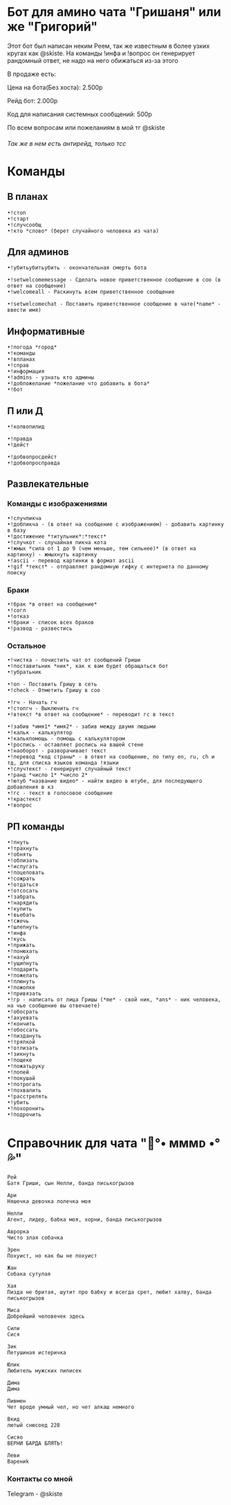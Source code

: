 # Бот для амино чата "Гришаня" или же "Григорий"

Этот бот был написан неким Реем, так же известным в более узких кругах как @skiste.
На команды !инфа и !вопрос он генерирует рандомный ответ, не надо на него обижаться из-за этого

В продаже есть:

Цена на бота(Без хоста): 2.500р

Рейд бот: 2.000p

Код для написания системных сообщений: 500p

По всем вопросам или пожеланиям в мой тг @skiste

###### Так же в нем есть антирейд, только тсс
# Команды

## В планах
```
•!стоп
•!старт
•!случсообщ
•!кто *слово* (берет случайного человека из чата)
```

## Для админов
```
•!убитьубитьубить - окончательная смерть бота
⠀
•!setwelcomemessage - Сделать новое приветственное сообщение в соо (в ответ на сообщение)
•!welcomeall - Раскинуть всем приветственное сообщение
⠀
•!setwelcomechat - Поставить приветственное сообщение в чате(*name* - ввести имя)
```

## Информативные
```
•!погода *город*
•!команды
•!впланах
•!справ
•!информация
•!admins - узнать кто админы
•!добпожелание *пожелание что добавить в бота*
•!бот
```

## П или Д
```
•!колвопилид
⠀
•!правда
•!дейст
⠀
•!добвопросдейст
•!добвопросправда
```

## Развлекательные
### Команды с изображениями
```
•!случпикча
•!добпикча - (в ответ на сообщение с изображением) - добавить картинку в базу
•!достижение *титульник*:*текст*
•!случкот - случайная пикча кота
•!жмых *сила от 1 до 9 (чем меньше, тем сильнее)* (в ответ на картинку) - жмыхнуть картинку
•!ascii - перевод картинки в формат ascii
•!gif *текст* - отправляет рандомную гифку с интернета по данному поиску
```
### Браки
```
•!брак *в ответ на сообщение*
•!согл
•!отказ
•!браки - список всех браков
•!развод - развестись
```
### Остальное
```
•!чистка - почистить чат от сообщений Гриши
•!поставитьник *ник*, как к вам будет обращаться бот
•!убратьник

•!on - Поставить Гришу в сеть
•!check - Отметить Гришу в соо

•!гч - Начать гч
•!стопгч - Выключить гч
•!втекст *в ответ на сообщение* - переводит гс в текст

•!забив *имя1* *имя2* - забив между двумя людьми
•!кальк - калькулятор
•!калькпомощь - помощь с калькулятором
•!роспись - оставляет роспись на вашей стене
•!наоборот - разворачивает текст
•!перевод *код страны* - в ответ на сообщение, по типу en, ru, ch и тд, для списка языков команда !языки
•!случтекст - генерирует случайный текст
•!ранд *число 1* *число 2*
•!ютуб *название видео* - найти видео в ютубе, для последующего добавления в кз
•!гс - текст в голосовое сообщение
•!крастекст
•!вопрос
```
## РП команды
```
•!пнуть
•!трахнуть
•!обнять
•!облизать
•!испугать
•!поцеловать
•!сожрать
•!отдаться
•!отсосать
•!забрать
•!нарядить
•!купить
•!вьебать
•!сжечь
•!шлепнуть
•!инфа
•!кусь
•!прижать
•!понюхать
•!нахуй
•!ущипнуть
•!подарить
•!пожелать
•!плюнуть
•!пожопке
•!привязать
•!гр - написать от лица Гришы (*me* - свой ник, *ans* - ник человека, на чье сообщение вы отвечаете)
•!обосрать
•!ахуевать
•!кончить
•!обоссать
•!пиздануть
•!тряпкой
•!отлизать
•!зикнуть
•!пощеке
•!пожатьруку
•!попей
•!покушай
•!потрогать
•!похвалить
•!расстрелять
•!убить
•!похоронить
•!подрочить
```

# Справочник для чата "🛐°• ᴍᴍᴍᴅ •°💦"
```
Рей
Батя Гриши, сын Нелли, банда писькогрызов

Ари
Няшечка девочка лолечка моя

Нелли
Агент, лидер, бабка моя, хорни, банда писькогрызов

Аврорка
Чисто злая собачка

Эрен
Похуист, но как бы не похуист

Жан
Собака сутулая

Хая
Пизда не бритая, шутит про бабку и всегда срет, любит халву, банда писькогрызов

Миса
Добрейший человечек здесь

Сили
Сися

Зик
Петушиная истеричка

Юлик
Любитель мужских пиписек

Дима
Дима

Пивмен
Чет вроде умный чел, но чет алкаш немного

Вкид
лютый снюсоед 228

Сисяо
ВЕРНИ БАРДА БЛЯТЬ!

Леви
Варениk
```
### Контакты со мной
Telegram - @skiste
